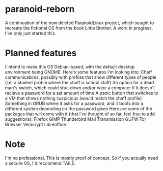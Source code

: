 # paranoid-reborn
A continuation of the now deleted ParanoidLinux project, which sought to recreate the fictional OS from the book Little Brother.
A work in progress, I've only just started this.
# Planned features
I intend to make this OS Debian-based, with the default desktop environment being GNOME. Here's some features I'm looking into:
Chaff communications, possibly with profiles that show different types of people (i.e. a student profile where the chaff is school stuff)
An option for a dead man's switch, which could shut down and/or wipe a computer if it doesn't recieve a password for a set amount of time
A panic button that switches to a VM that shows nothing suspicious (would match the chaff profile)
Something in GRUB where it asks for a password, and it boots into a different system depending on the password given
Here are some of the packages that will come with it (that I've thought of so far, feel free to add suggestions):
Firefox
GIMP
Thunderbird Mail
Transmission
GUFW
Tor Browser
Veracrypt
Libreoffice
# Note
I'm no professional. This is mostly proof of concept. So if you actually need a secure OS, I'd reccomend TAILS.
